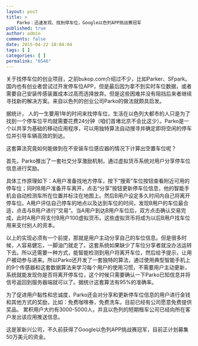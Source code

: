 ```yaml
---
layout: post
title: >
    Parko：迅速发现、找到停车位，Google以色列APP挑战赛冠军
published: true
author: admin
comments: false
date: 2015-04-22 10:04:04
tags: [ ]
categories: [ ]
permalink: "6546"
---
```



关于找停车位的创业项目，之前bukop.com介绍过不少，比如Parker、SFpark。国内也有创业者尝试过开发停车位APP，但是最后因为拿不到实时车位数据，或者需要自己安装传感装置成本过高而选择放弃。但是这些困难并没有阻挡后来者继续寻找新的解决方案。来自以色列的创业公司Parko的做法就颇具启发。

据统计， 人的一生要用1年的时间来找停车位，生活在以色列大都市的人只是为了找到一个停车位平均就需要花费24分钟（咱们首堵北京不会比这少）。Parko是一个以共享为基础的移动应用程序，可以用独特算法自动搜寻并确定即将空闲的停车位并引导车辆高效的到达。

这套算法究竟如何能做到在不安装车位感应器的情况下计算出空置车位呢？



首先，Parko推出了一套社交分享激励机制，通过虚拟货币系统对用户分享停车位信息进行奖励。

具体工作原理如下：A用户准备找地方停车，按下“搜索”车位按钮查看附近可用的停车位；同时B用户准备开车离开，点击“分享”按钮更新停车位信息，他的智能手机会自动检测车所在位置并标注在地图上。然后B用户设定多久时间内自己将离开停车位。A用户评估自己停车的地点以及达到车位的时间，发现B用户的车位最合适，点击与B用户进行”交易“。当A用户到达B用户车位后，双方点击确认交易完成，此时A用户将支付B用户100虚拟货币。这些虚拟货币将成为以后B用户找车位用来支付别人的资本。

以上的实现必须有一个前提，那就是用户主动分享自己的车位信息。但是很多时候，人容易健忘，一脚油门就走了。这套系统如果缺少了车位分享者就没办法运转下去。所以还需要一种方式，能智能检测到用户将离开车位，然后给予提示，让用户被动参与进来。所以Parko还开发了一套独特的算法，通过使用典型智能手机上的9个传感器和这套数据算法来学习每个用户的使用习惯，不需要用户主动更新，系统就能发现你是否将离开停车位，这个时候只需要确认一下Parko已知信息并将信号返回到服务器端就可以了。据统计这套算法有95%的准确率。

为了促进用户黏性和忠诚度，Parko还会对分享和更新停车位信息的用户进行金钱和其他方式的奖励，比如：免费咖啡券，免费洗车。目前已经有公司愿意免费提供奖品。 累积用户大约有3000-5000人，并且以色列的短期租车公司已经向所在客户发出该应用推送信息。

这是家新兴公司，不久前获得了Google以色列APP挑战赛冠军，目前正计划募集50万美元的资金。